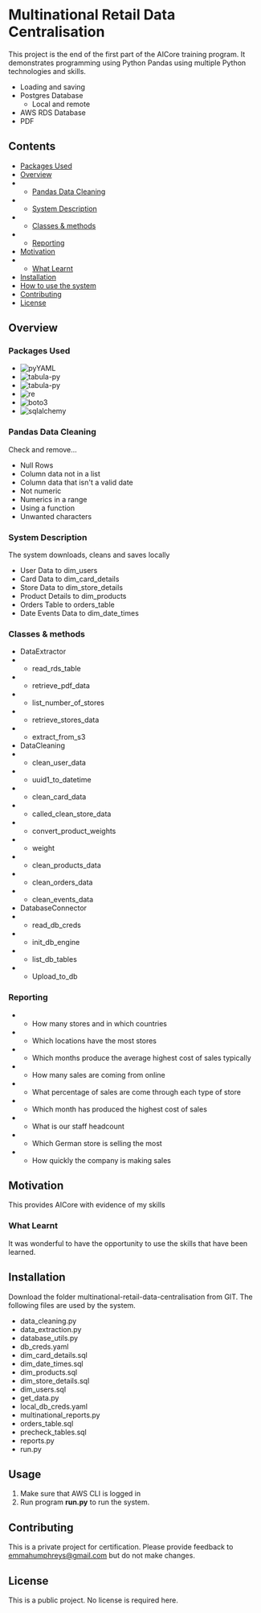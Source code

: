 # Multinational Retail Data Centralisation

This project is the end of the first part of the AICore training program. It demonstrates programming using Python Pandas using multiple Python technologies and skills.

- Loading and saving
- Postgres Database 
    - Local and remote
- AWS RDS Database
- PDF

## Contents
- [ Packages Used ](#packages)
- [ Overview ](#overview)
- - [ Pandas Data Cleaning ](#pandas)
- - [ System Description ](#description)
- - [ Classes & methods ](#classes)
- - [ Reporting ](#reporting)
- [ Motivation ](#motivation)
- - [ What Learnt ](#learnt)
- [ Installation ](#installation)
- [ How to use the system ](#usage)
- [ Contributing ](#contributing)
- [ License ](#license)


## <a name="overview"></a>Overview
### <a name="packages"></a>Packages Used
- ![pyYAML](https://img.shields.io/badge/pyYAML-brightgreen.svg)
- ![tabula-py](https://img.shields.io/badge/tabula-py-brightgreen.svg)
- ![tabula-py](https://img.shields.io/badge/time-uuid-brightgreen.svg)
- ![re](https://img.shields.io/badge/re-brightgreen.svg)
- ![boto3](https://img.shields.io/badge/boto3-brightgreen.svg)
- ![sqlalchemy](https://img.shields.io/badge/sqlalchemy-brightgreen.svg)

### <a name="pandas"></a>Pandas Data Cleaning
Check and remove...
- Null Rows
- Column data not in a list
- Column data that isn't a valid date
- Not numeric
- Numerics in a range
- Using a function
- Unwanted characters

### <a name="description"></a>System Description
The system downloads, cleans and saves locally
- User Data to dim_users
- Card Data to dim_card_details
- Store Data to dim_store_details
- Product Details to dim_products
- Orders Table to orders_table
- Date Events Data to dim_date_times


### <a name="classes"></a>Classes & methods
- DataExtractor
- - read_rds_table
- - retrieve_pdf_data
- - list_number_of_stores
- - retrieve_stores_data
- - extract_from_s3
- DataCleaning
- - clean_user_data
- - uuid1_to_datetime
- - clean_card_data
- - called_clean_store_data
- - convert_product_weights
- - weight
- - clean_products_data
- - clean_orders_data
- - clean_events_data
- DatabaseConnector
- - read_db_creds
- - init_db_engine
- - list_db_tables
- - Upload_to_db

### <a name="reporting"></a>Reporting
- - How many stores and in which countries
- - Which locations have the most stores
- - Which months produce the average highest cost of sales typically
- - How many sales are coming from online
- - What percentage of sales are come through each type of store
- - Which month has produced the highest cost of sales
- - What is our staff headcount
- - Which German store is selling the most
- - How quickly the company is making sales

## <a name="motivation"></a>Motivation
This provides AICore with evidence of my skills

### <a name="learnt"></a>What Learnt
It was wonderful to have the opportunity to use the skills that have been learned. 

## <a name="installation"></a>Installation
Download the folder multinational-retail-data-centralisation from GIT. The following files are used by the system.
- data_cleaning.py
- data_extraction.py
- database_utils.py
- db_creds.yaml
- dim_card_details.sql
- dim_date_times.sql
- dim_products.sql
- dim_store_details.sql
- dim_users.sql
- get_data.py
- local_db_creds.yaml
- multinational_reports.py
- orders_table.sql
- precheck_tables.sql
- reports.py
- run.py

## <a name="usage"></a>Usage
1. Make sure that AWS CLI is logged in
1. Run program <b>run.py</b> to run the system.

## <a name="contributing"></a>Contributing
This is a private project for certification. Please provide feedback to emmahumphreys@gmail.com but do not make changes. 

## <a name="license"></a>License
This is a public project. No license is required here.